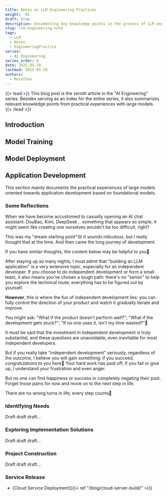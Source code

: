 ```yaml
---
title: Notes on LLM Engineering Practices
weight: -65
draft: true
description: Documenting key knowledge points in the process of LLM engineering practices
slug: llm-engineering-note
tags:
  - LLM
  - Notes
  - EngineeringPractice
series:
  - AI Engineering
series_order: 0
date: 2025-05-28
lastmod: 2025-05-28
authors:
  - Morethan
---
```

{{< lead >}}
This blog post is the zeroth article in the "AI Engineering" series. Besides serving as an index for the entire series, it also summarizes relevant knowledge points from practical experiences with large models.
{{< /lead >}}

## Introduction



## Model Training



## Model Deployment



## Application Development

This section mainly documents the practical experiences of large models oriented towards application development based on foundational models.

### Some Reflections

When we have become accustomed to casually opening an AI chat assistant: DouBao, Kimi, DeepSeek... something that appears so simple, it might seem like creating one ourselves wouldn't be too difficult, right?

This was my "dream starting point"😢 It sounds ridiculous, but I really thought that at the time. And then came the long journey of development.

If you have similar thoughts, the content below may be helpful to you🤗

After staying up so many nights, I must admit that "building an LLM application" is a very extensive topic, especially for an independent developer. If you choose to do independent development or form a small team, it also means you've chosen a tough path: there's no "senior" to help you explore the technical route; everything has to be figured out by yourself.

**However**, this is where the fun of independent development lies: you can fully control the direction of your product and watch it gradually iterate and improve.

You might ask: "What if the product doesn't perform well?"; "What if the development gets stuck?"; "If no one uses it, isn't my time wasted?"🤔

It must be said that the investment in independent development is truly substantial, and these questions are unavoidable, even inevitable for most independent developers.

But if you really take "independent development" seriously, regardless of the outcome, I believe you will gain something: if you succeed, congratulations to you here🥳 Your hard work has paid off; if you fail or give up, I understand your frustration and even anger.

But no one can find happiness or success in completely negating their past. Forget those pains for now and move on to the next step in life.

There are no wrong turns in life; every step counts🫡

### Identifying Needs

Draft draft draft...

### Exploring Implementation Solutions

Draft draft draft...

### Project Construction

Draft draft draft...

### Service Release

- [Cloud Service Deployment]({{< ref "/blog/cloud-server-build/" >}})
